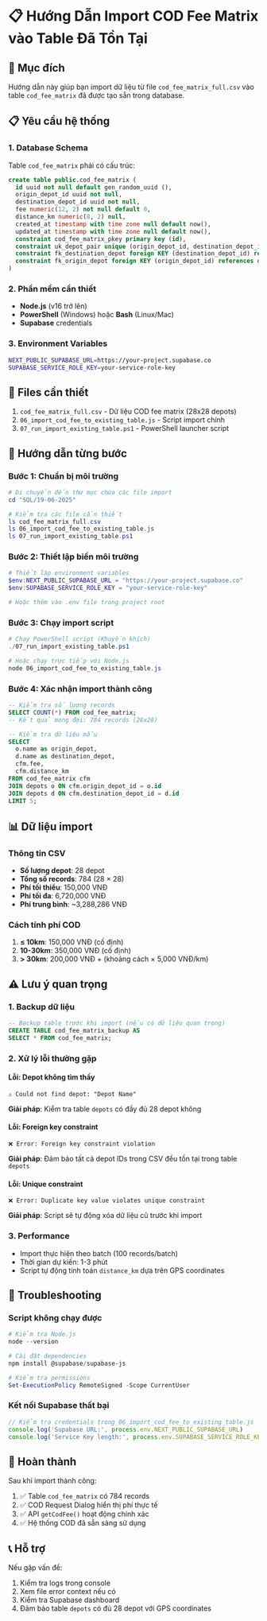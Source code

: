 # 📋 Hướng Dẫn Import COD Fee Matrix vào Table Đã Tồn Tại

## 🎯 Mục đích
Hướng dẫn này giúp bạn import dữ liệu từ file `cod_fee_matrix_full.csv` vào table `cod_fee_matrix` đã được tạo sẵn trong database.

## 📋 Yêu cầu hệ thống

### 1. Database Schema
Table `cod_fee_matrix` phải có cấu trúc:
```sql
create table public.cod_fee_matrix (
  id uuid not null default gen_random_uuid (),
  origin_depot_id uuid not null,
  destination_depot_id uuid not null,
  fee numeric(12, 2) not null default 0,
  distance_km numeric(8, 2) null,
  created_at timestamp with time zone null default now(),
  updated_at timestamp with time zone null default now(),
  constraint cod_fee_matrix_pkey primary key (id),
  constraint uk_depot_pair unique (origin_depot_id, destination_depot_id),
  constraint fk_destination_depot foreign KEY (destination_depot_id) references depots (id) on delete CASCADE,
  constraint fk_origin_depot foreign KEY (origin_depot_id) references depots (id) on delete CASCADE
)
```

### 2. Phần mềm cần thiết
- **Node.js** (v16 trở lên)
- **PowerShell** (Windows) hoặc **Bash** (Linux/Mac)
- **Supabase** credentials

### 3. Environment Variables
```bash
NEXT_PUBLIC_SUPABASE_URL=https://your-project.supabase.co
SUPABASE_SERVICE_ROLE_KEY=your-service-role-key
```

## 📁 Files cần thiết
1. `cod_fee_matrix_full.csv` - Dữ liệu COD fee matrix (28x28 depots)
2. `06_import_cod_fee_to_existing_table.js` - Script import chính
3. `07_run_import_existing_table.ps1` - PowerShell launcher script

## 🚀 Hướng dẫn từng bước

### Bước 1: Chuẩn bị môi trường
```powershell
# Di chuyển đến thư mục chứa các file import
cd "SQL/19-06-2025"

# Kiểm tra các file cần thiết
ls cod_fee_matrix_full.csv
ls 06_import_cod_fee_to_existing_table.js
ls 07_run_import_existing_table.ps1
```

### Bước 2: Thiết lập biến môi trường
```powershell
# Thiết lập environment variables
$env:NEXT_PUBLIC_SUPABASE_URL = "https://your-project.supabase.co"
$env:SUPABASE_SERVICE_ROLE_KEY = "your-service-role-key"

# Hoặc thêm vào .env file trong project root
```

### Bước 3: Chạy import script
```powershell
# Chạy PowerShell script (Khuyến khích)
./07_run_import_existing_table.ps1

# Hoặc chạy trực tiếp với Node.js
node 06_import_cod_fee_to_existing_table.js
```

### Bước 4: Xác nhận import thành công
```sql
-- Kiểm tra số lượng records
SELECT COUNT(*) FROM cod_fee_matrix;
-- Kết quả mong đợi: 784 records (28x28)

-- Kiểm tra dữ liệu mẫu
SELECT 
  o.name as origin_depot,
  d.name as destination_depot,
  cfm.fee,
  cfm.distance_km
FROM cod_fee_matrix cfm
JOIN depots o ON cfm.origin_depot_id = o.id
JOIN depots d ON cfm.destination_depot_id = d.id
LIMIT 5;
```

## 📊 Dữ liệu import

### Thông tin CSV
- **Số lượng depot**: 28 depot
- **Tổng số records**: 784 (28 × 28)
- **Phí tối thiểu**: 150,000 VNĐ
- **Phí tối đa**: 6,720,000 VNĐ
- **Phí trung bình**: ~3,288,286 VNĐ

### Cách tính phí COD
1. **≤ 10km**: 150,000 VNĐ (cố định)
2. **10-30km**: 350,000 VNĐ (cố định)
3. **> 30km**: 200,000 VNĐ + (khoảng cách × 5,000 VNĐ/km)

## ⚠️ Lưu ý quan trọng

### 1. Backup dữ liệu
```sql
-- Backup table trước khi import (nếu có dữ liệu quan trọng)
CREATE TABLE cod_fee_matrix_backup AS 
SELECT * FROM cod_fee_matrix;
```

### 2. Xử lý lỗi thường gặp

#### Lỗi: Depot không tìm thấy
```
⚠️ Could not find depot: "Depot Name"
```
**Giải pháp**: Kiểm tra table `depots` có đầy đủ 28 depot không

#### Lỗi: Foreign key constraint
```
❌ Error: Foreign key constraint violation
```
**Giải pháp**: Đảm bảo tất cả depot IDs trong CSV đều tồn tại trong table `depots`

#### Lỗi: Unique constraint
```
❌ Error: Duplicate key value violates unique constraint
```
**Giải pháp**: Script sẽ tự động xóa dữ liệu cũ trước khi import

### 3. Performance
- Import thực hiện theo batch (100 records/batch)
- Thời gian dự kiến: 1-3 phút
- Script tự động tính toán `distance_km` dựa trên GPS coordinates

## 🔧 Troubleshooting

### Script không chạy được
```powershell
# Kiểm tra Node.js
node --version

# Cài đặt dependencies
npm install @supabase/supabase-js

# Kiểm tra permissions
Set-ExecutionPolicy RemoteSigned -Scope CurrentUser
```

### Kết nối Supabase thất bại
```javascript
// Kiểm tra credentials trong 06_import_cod_fee_to_existing_table.js
console.log('Supabase URL:', process.env.NEXT_PUBLIC_SUPABASE_URL)
console.log('Service Key length:', process.env.SUPABASE_SERVICE_ROLE_KEY?.length)
```

## 🎉 Hoàn thành

Sau khi import thành công:

1. ✅ Table `cod_fee_matrix` có 784 records
2. ✅ COD Request Dialog hiển thị phí thực tế
3. ✅ API `getCodFee()` hoạt động chính xác
4. ✅ Hệ thống COD đã sẵn sàng sử dụng

## 📞 Hỗ trợ

Nếu gặp vấn đề:
1. Kiểm tra logs trong console
2. Xem file error context nếu có
3. Kiểm tra Supabase dashboard
4. Đảm bảo table `depots` có đủ 28 depot với GPS coordinates 